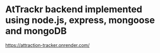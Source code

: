 # AtTrackr backend implemented using node.js, express, mongoose and mongoDB
https://attraction-tracker.onrender.com/

